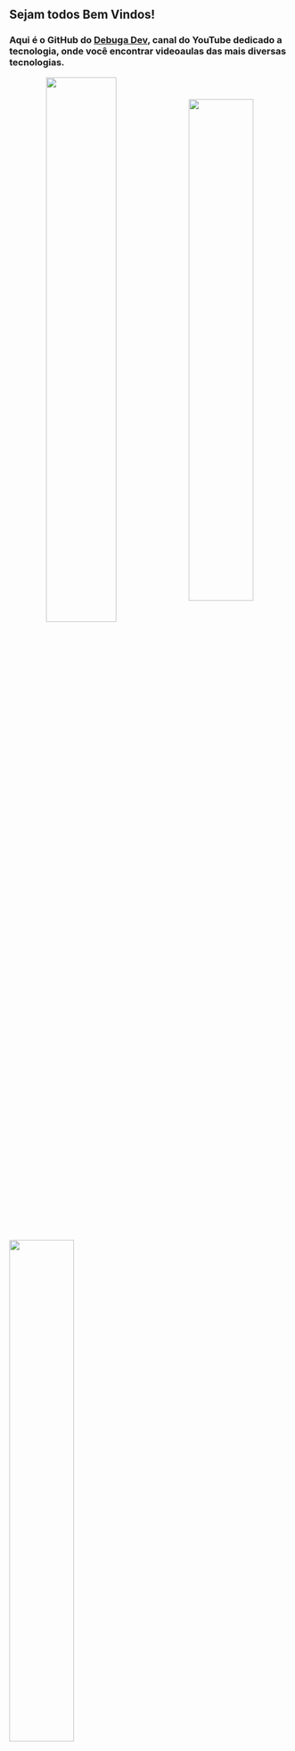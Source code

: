 ## Sejam todos Bem Vindos!
### Aqui é o GitHub do [Debuga Dev](https://www.youtube.com/@DebugaDev), canal do YouTube dedicado a tecnologia, onde você encontrar videoaulas das mais diversas tecnologias.

<div  align="center" style="margin-bottom:100px">
  <img width=50% align="center"  src="https://github-readme-streak-stats.herokuapp.com?user=DebugaDev&theme=radical&mode=weekly" />
  <img width=48% align="center" src="https://github-readme-stats.vercel.app/api?username=DebugaDev&show_icons=true&theme=highcontrast" />
</div>
 
 &nbsp;
 &nbsp;

 <div  align="left" style="margin-bottom:100px">
  <img width=48% align="center" src="https://github-readme-stats.vercel.app/api/pin/?username=DebugaDev&repo=ProgramaJava&show_owner=true&theme=highcontrast" />
</div>

## Habilidades

#### Stacks Principais:

![Java](https://img.shields.io/badge/Java-ED8B00?style=for-the-badge&logo=openjdk&logoColor=blue)&nbsp;
![React.js](https://img.shields.io/badge/React-20232A?style=for-the-badge&logo=react&logoColor=61DAFB)&nbsp;
![RabbitMQ](https://img.shields.io/badge/rabbitmq-%23FF6600.svg?&style=for-the-badge&logo=rabbitmq&logoColor=white)&nbsp;
![Git](https://img.shields.io/badge/GIT-E44C30?style=for-the-badge&logo=git&logoColor=white)&nbsp;
![GitLab](https://img.shields.io/badge/logo-gitlab-blue?style=for-the-badge&logo=gitlab)&nbsp;
